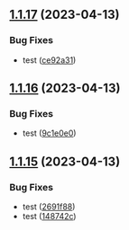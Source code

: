 ## [1.1.17](https://github.com/felixbouveret/gym-journey/compare/v1.1.16...v1.1.17) (2023-04-13)


### Bug Fixes

* test ([ce92a31](https://github.com/felixbouveret/gym-journey/commit/ce92a3162c4c4aaeb1bd49f939e0267bb1ed7b0f))

## [1.1.16](https://github.com/felixbouveret/gym-journey/compare/v1.1.15...v1.1.16) (2023-04-13)


### Bug Fixes

* test ([9c1e0e0](https://github.com/felixbouveret/gym-journey/commit/9c1e0e07ca858ddfea97a3ad1ddf57b101a6db3b))

## [1.1.15](https://github.com/felixbouveret/gym-journey/compare/v1.1.14...v1.1.15) (2023-04-13)


### Bug Fixes

* test ([2691f88](https://github.com/felixbouveret/gym-journey/commit/2691f88ddb7b71f1424d406301873e3bebf52b81))
* test ([148742c](https://github.com/felixbouveret/gym-journey/commit/148742cde382e97f1150331c6113deffcd3cc006))

